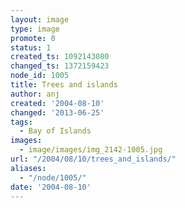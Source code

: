 ```yaml
---
layout: image
type: image
promote: 0
status: 1
created_ts: 1092143080
changed_ts: 1372159423
node_id: 1005
title: Trees and islands
author: anj
created: '2004-08-10'
changed: '2013-06-25'
tags:
  - Bay of Islands
images:
  - image/images/img_2142-1005.jpg
url: "/2004/08/10/trees_and_islands/"
aliases:
  - "/node/1005/"
date: '2004-08-10'
---
```


